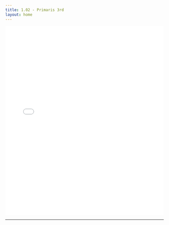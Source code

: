 ```yaml
---
title: 1.02 - Primaris 3rd
layout: home
---
```


<iframe 
  src="/whahaah.pdf#toolbar=0&navpanes=0&scrollbar=0" 
  width="100%" 
  height="600px" 
  style="border: none;"
>
  <p>Your browser doesn't support PDFs. <a href="/whahaah.pdf">Download it instead.</a></p>
</iframe>

----

[Just the Docs]: https://just-the-docs.github.io/just-the-docs/
[GitHub Pages]: https://docs.github.com/en/pages
[README]: https://github.com/just-the-docs/just-the-docs-template/blob/main/README.md
[Jekyll]: https://jekyllrb.com
[GitHub Pages / Actions workflow]: https://github.blog/changelog/2022-07-27-github-pages-custom-github-actions-workflows-beta/
[use this template]: https://github.com/just-the-docs/just-the-docs-template/generate
